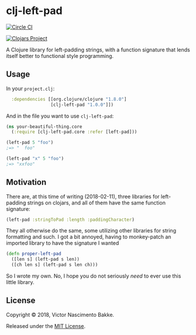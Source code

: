# clj-left-pad

[![Circle CI](https://circleci.com/gh/Gipphe/clj-left-pad/tree/master.svg?style=svg)](https://circleci.com/gh/Gipphe/clj-left-pad/tree/master)

[![Clojars Project](https://img.shields.io/clojars/v/clj-left-pad.svg)](https://clojars.org/clj-left-pad)

A Clojure library for left-padding strings, with a function signature that
lends itself better to functional style programming.

## Usage

In your `project.clj`:

```clojure
  :dependencies [[org.clojure/clojure "1.8.0"]
                 [clj-left-pad "1.0.0"]])
```

And in the file you want to use `clj-left-pad`:

```clojure
(ns your-beautiful-thing.core
  (:require [clj-left-pad.core :refer [left-pad]))
```

```clojure
(left-pad 5 "foo")
;=> "  foo"

(left-pad "x" 5 "foo")
;=> "xxfoo"
```

## Motivation

There are, at this time of writing (2018-02-11), three libraries for
left-padding strings on clojars, and all of them have the same function
signature:

```clojure
(left-pad :stringToPad :length :paddingCharacter)
```

They all otherwise do the same, some utilizing other libraries for string
formatting and such. I got a bit annoyed, having to monkey-patch an imported
library to have the signature I wanted

```clojure
(defn proper-left-pad
  ([len s] (left-pad s len))
  ([ch len s] (left-pad s len ch)))
```

So I wrote my own. No, I hope you do not seriously *need* to ever use this
little library.

## License

Copyright © 2018, Victor Nascimento Bakke.

Released under the [MIT License](https://github.com/Gipphe/clj-left-pad/blob/master/LICENSE).
